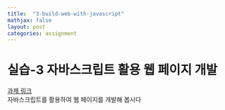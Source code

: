 ```yaml
---
title:  "3-build-web-with-javascript"
mathjax: false
layout: post
categories: assignment
---
```


# 실습-3 자바스크립트 활용 웹 페이지 개발

[과제 링크](https://classroom.github.com/a/5kSAxUEL)
<br>
자바스크립트를 활용하여 웹 페이지를 개발해 봅시다